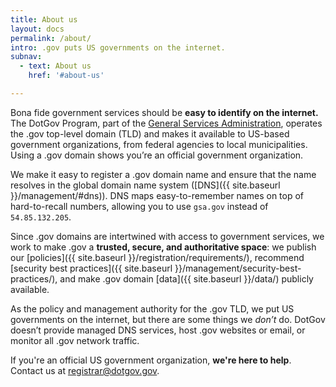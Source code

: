 ```yaml
---
title: About us
layout: docs
permalink: /about/
intro: .gov puts US governments on the internet.
subnav:
  - text: About us
    href: '#about-us'

---
```

Bona fide government services should be **easy to identify on the internet.** The DotGov Program, part of the [General Services Administration](https://www.gsa.gov/), operates the .gov top-level domain (TLD) and makes it available to US-based government organizations, from federal agencies to local municipalities. Using a .gov domain shows you’re an official government organization.

We make it easy to register a .gov domain name and ensure that the name resolves in the global domain name system ([DNS]({{ site.baseurl }}/management/#dns)). DNS maps easy-to-remember names on top of hard-to-recall numbers, allowing you to use `gsa.gov` instead of `54.85.132.205`.

Since .gov domains are intertwined with access to government services, we work to make .gov a **trusted, secure, and authoritative space**: we publish our [policies]({{ site.baseurl }}/registration/requirements/), recommend [security best practices]({{ site.baseurl }}/management/security-best-practices/), and make .gov domain [data]({{ site.baseurl }}/data/) publicly available.

As the policy and management authority for the .gov TLD, we put US governments on the internet, but there are some things we *don’t* do. DotGov doesn’t provide managed DNS services, host .gov websites or email, or monitor all .gov network traffic.

If you're an official US government organization, **we're here to help**. Contact us at <registrar@dotgov.gov>.

